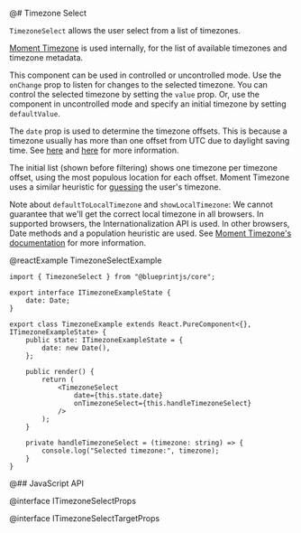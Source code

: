 @# Timezone Select

`TimezoneSelect` allows the user select from a list of timezones.

[Moment Timezone](http://momentjs.com/timezone/) is used internally,
for the list of available timezones and timezone metadata.

This component can be used in controlled or uncontrolled mode.
Use the `onChange` prop to listen for changes to the selected timezone.
You can control the selected timezone by setting the `value` prop.
Or, use the component in uncontrolled mode and specify an initial timezone by setting `defaultValue`.

The `date` prop is used to determine the timezone offsets.
This is because a timezone usually has more than one offset from UTC due to daylight saving time.
See [here](https://momentjs.com/guides/#/lib-concepts/timezone-offset/)
and [here](http://momentjs.com/timezone/docs/#/using-timezones/parsing-ambiguous-inputs/)
for more information.

The initial list (shown before filtering) shows one timezone per timezone offset,
using the most populous location for each offset.
Moment Timezone uses a similar heuristic for
[guessing](http://momentjs.com/timezone/docs/#/using-timezones/guessing-user-timezone/) the user's timezone.

Note about `defaultToLocalTimezone` and `showLocalTimezone`:
We cannot guarantee that we'll get the correct local timezone in all browsers.
In supported browsers, the Internationalization API is used.
In other browsers, Date methods and a population heuristic are used.
See [Moment Timezone's documentation](https://momentjs.com/timezone/docs/#/using-timezones/guessing-user-timezone/)
for more information.

@reactExample TimezoneSelectExample

```tsx
import { TimezoneSelect } from "@blueprintjs/core";

export interface ITimezoneExampleState {
    date: Date;
}

export class TimezoneExample extends React.PureComponent<{}, ITimezoneExampleState> {
    public state: ITimezoneExampleState = {
        date: new Date(),
    };

    public render() {
        return (
            <TimezoneSelect
                date={this.state.date}
                onTimezoneSelect={this.handleTimezoneSelect}
            />
        );
    }

    private handleTimezoneSelect = (timezone: string) => {
        console.log("Selected timezone:", timezone);
    }
}
```

@## JavaScript API

@interface ITimezoneSelectProps

@interface ITimezoneSelectTargetProps
